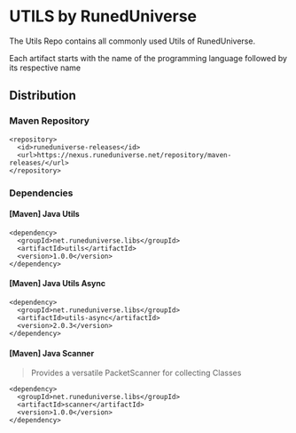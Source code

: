 # UTILS by RunedUniverse
The Utils Repo contains all commonly used Utils of RunedUniverse.

Each artifact starts with the name of the programming language followed by its respective name

## Distribution

### Maven Repository
```
<repository>
  <id>runeduniverse-releases</id>
  <url>https://nexus.runeduniverse.net/repository/maven-releases/</url>
</repository>
```
### Dependencies

#### [Maven] Java Utils
```
<dependency>
  <groupId>net.runeduniverse.libs</groupId>
  <artifactId>utils</artifactId>
  <version>1.0.0</version>
</dependency>
```

#### [Maven] Java Utils Async
```
<dependency>
  <groupId>net.runeduniverse.libs</groupId>
  <artifactId>utils-async</artifactId>
  <version>2.0.3</version>
</dependency>
```

#### [Maven] Java Scanner
> Provides a versatile PacketScanner for collecting Classes
```
<dependency>
  <groupId>net.runeduniverse.libs</groupId>
  <artifactId>scanner</artifactId>
  <version>1.0.0</version>
</dependency>
```
